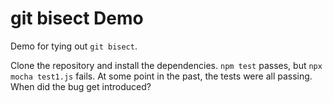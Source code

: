 # git bisect Demo

Demo for tying out `git bisect`. 

Clone the repository and install the dependencies. `npm test`
passes, but `npx mocha test1.js` fails.
At some point in the past, the tests were all passing. When did the bug get introduced?
